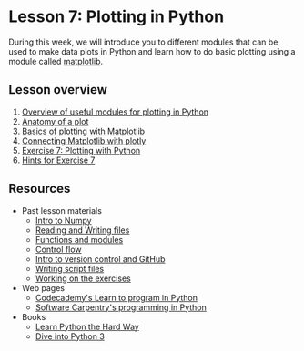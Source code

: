 # Lesson 7: Plotting in Python

During this week, we will introduce you to different modules that can be used to make data plots in Python and learn how to do basic plotting using a module called [matplotlib](http://matplotlib.org/). 

## Lesson overview

1. [Overview of useful modules for plotting in Python](Lesson/python-plotting.md#overview-of-useful-modules-for-plotting-in-python)
2. [Anatomy of a plot](Lesson/python-plotting.md#anatomy-of-a-plot)
3. [Basics of plotting with Matplotlib](Lesson/python-plotting.md#plotting-in-python-with-matplotlib)
4. [Connecting Matplotlib with plotly](Lesson/using-plotly.md)
5. [Exercise 7: Plotting with Python](https://classroom.github.com/assignment-invitations/54ad87560677b78169f1c18717bb312e)
6. [Hints for Exercise 7](Lesson/hints.md)

## Resources
- Past lesson materials
  - [Intro to Numpy](https://github.com/Python-for-geo-people/Lesson-6-Intro-to-NumPy/blob/master/Lesson/intro-to-numpy.md)
  - [Reading and Writing files](https://github.com/Python-for-geo-people/Lesson-5-Reading-Writing)
  - [Functions and modules](https://github.com/Python-for-geo-people/Functions-and-modules)
  - [Control flow](https://github.com/Python-for-geo-people/Control-flow)
  - [Intro to version control and GitHub](https://github.com/Python-for-geo-people/Diving-into-Python/tree/master/Lesson/intro-to-GitHub.md)
  - [Writing script files](https://github.com/Python-for-geo-people/Diving-into-Python/tree/master/Lesson/writing-scripts.md)
  - [Working on the exercises](https://github.com/Python-for-geo-people/Diving-into-Python/tree/master/Lesson/working-on-assignment.md)
- Web pages
  - [Codecademy's Learn to program in Python](https://www.codecademy.com/learn/python)
  - [Software Carpentry's programming in Python](https://swcarpentry.github.io/python-novice-inflammation/)
- Books
  - [Learn Python the Hard Way](http://learnpythonthehardway.org/book/)
  - [Dive into Python 3](http://www.diveinto.org/python3/)
